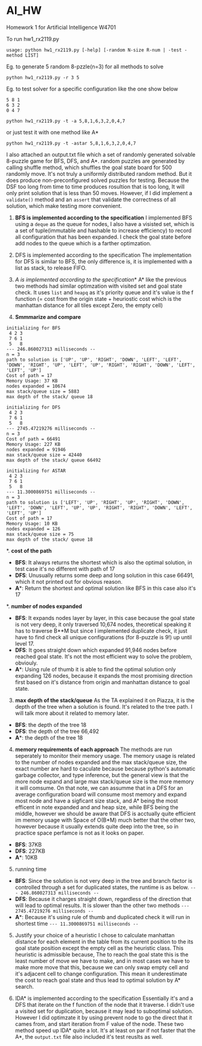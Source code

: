 # AI_HW
Homework 1 for Artificial Intelligence W4701

To run hw1_rx2119.py

`usage: python hw1_rx2119.py [-help] [-random N-size R-num | -test -method LIST]`

Eg. to generate 5 random 8-pzzle(n=3) for all methods to solve   

`python hw1_rx2119.py -r 3 5`

Eg. to test solver for a specific configuration like the one show below

```
5 8 1
6 3 2
0 4 7
```

`python hw1_rx2119.py -t -a 5,8,1,6,3,2,0,4,7`

or just test it with one method like A*

`python hw1_rx2119.py -t -astar 5,8,1,6,3,2,0,4,7`


I also attached an output.txt file which a set of randomly generated
solvable 8-puzzle game for BFS, DFS, and A*. random puzzles are generated by calling shuffle method, which shuffles the 
goal state board for 500 randomly move. It's not truly a uniformly distributed random method. But it does produce non-preconfigured solved puzzles for testing. Because the DSF too long from time to time produces rosultion that is too long, It will only print solution that is less than 50 moves. However, if I did implement a `validate()` method and an `assert` that validate the correctness of all solution, which make testing more convenient. 

1. **BFS is implemented according to the specification**
I implemented BFS using a `deque` as the queue for nodes, I also have a visisted set, which is a set of tuple(immutable and hashable to increase efficiency) to record all configuration that has been expanded. I check the goal state before add nodes to the queue which is a farther optimzation.  
2. DFS is implemented according to the specification
The implementation for DFS is similar to BFS, the only difference is, it is implemented with a list as stack, to release FIFO.
3. **A* is implemented according to the specification**
A* like the previous two methods had similar optimzation with visited set and goal state check. It uses `list` and `heapq` as it's priority queue and it's value is the f function (= cost from the origin state + heuriostic cost which is the manhattan distance for all tiles except Zero, the empty cell)

4. **Smmmarize and compare**
```
initializing for BFS
 4 2 3 
 7 6 1 
 5   8 
--- 246.860027313 milliseconds --
n = 3
path to solution is ['UP', 'UP', 'RIGHT', 'DOWN', 'LEFT', 'LEFT', 'DOWN', 'RIGHT', 'UP', 'LEFT', 'UP', 'RIGHT', 'RIGHT', 'DOWN', 'LEFT', 'LEFT', 'UP']
Cost of path = 17
Memory Usage: 37 KB
nodes expanded = 10674
max stack/queue size = 5883
max depth of the stack/ queue 18

initializing for DFS
 4 2 3 
 7 6 1 
 5   8 
--- 2745.47219276 milliseconds --
n = 3
Cost of path = 66491
Memory Usage: 227 KB
nodes expanded = 91946
max stack/queue size = 42440
max depth of the stack/ queue 66492

initializing for ASTAR
 4 2 3 
 7 6 1 
 5   8 
--- 11.3000869751 milliseconds --
n = 3
path to solution is ['LEFT', 'UP', 'RIGHT', 'UP', 'RIGHT', 'DOWN', 'LEFT', 'DOWN', 'LEFT', 'UP', 'UP', 'RIGHT', 'RIGHT', 'DOWN', 'LEFT', 'LEFT', 'UP']
Cost of path = 17
Memory Usage: 10 KB
nodes expanded = 126
max stack/queue size = 75
max depth of the stack/ queue 18
```

 *. **cost of the path**
 * **BFS**: It always returns the shortest which is also the optimal solution, in test case it's no different with path of 17
 * **DFS**: Unusually returns some deep and long solution in this case 66491, which it not printed out for obvious reason.
 * **A***: Return the shortest and optimal solution like BFS in this case also it's 17

 *. **number of nodes expanded**
 * **BFS**: It expands nodes layer by layer, in this case because the goal state is not very deep, it only traversed 10,674 nodes, theoretical speaking it has to traverse B**M but since I implemented duplicate check, it just have to find check all unique configurations (for 8-puzzle is 9!) up until level 17.
 * **DFS**: It goes straight down which expanded 91,946 nodes before reached goal state. It's not the most efficient way to solve the problem, obviouly.
 * **A***: Using rule of thumb it is able to find the optimal solution only expanding 126 nodes, because it expands the most promising direction first based on it's distance from origin and manhattan distance to goal state.

 3. **max depth of the stack/queue**
    As the TA explained it on Piazza, it is the depth of the tree when a solution is found. It's related to the tree path. I will talk more about it related to memory later.
 * **BFS**: the depth of the tree 18
 * **DFS**: the depth of the tree 66,492
 * **A***: the depth of the tree 18

 4. **memory requirements of each approach** 
 The methods are run seperately to monitor their memory usage. The memory usage is related to the number of nodes expanded and the max stack/queue size, the exact number are hard to caculate because because python's automatic garbage collector, and type inference, but the general view is that the more node expand and large max stack/queue size is the more memory it will comsume. On that note, we can assumme that in a DFS for an average configuration board will consume most memory and expand most node and have a sigficant size stack, and A\* being the most efficent in note expanded and and heap size, while BFS being the middle, however we should be aware that DFS is acctually quite efficient im memory usage with Space of O(B\*M) much better that the other two, however because it usually extends quite deep into the tree, so in practice space perfamce is not as it looks on paper.
 * **BFS**: 37KB 
 * **DFS**: 227KB
 * **A***: 10KB
 5. running time
 * **BFS**: Since the solution is not very deep in the tree and branch factor is controlled through a set for duplicated states, the runtime is as below.
 `--- 246.860027313 milliseconds --`
 * **DFS**: Because it charges straight down, regardless of the direction that will lead to optimal results. It is slower than the other two methods
 `--- 2745.47219276 milliseconds --`
 * **A***: Because it's using rule of thumb and duplicated check it will run in shortest time
 `--- 11.3000869751 milliseconds --`

5. Justify your choice of a heuristic
I chose to calculate manhattan distance for each element in the table from its current position to the its goal state position except the empty cell as the heuristic class. This heuristic is admissible because, The to reach the goal state this is the least number of move we have to make, and in most cases we have to make more move that this, because we can only swap empty cell and it's adjacent cell to change configuration. This mean it underestimate the cost to reach goal state and thus lead to optimal solution by A* search.

6. IDA* is implemented according to the specification
Essentially it's and a DFS that iterate on the f function of the node that it traverse. I didn't use a visited set for duplication, because it may lead to suboptimal solution. However I did optimzate it by using prevent node to go the direct that it cames from, and start iteration from F value of the node. These two method speed up IDA\* quite a lot. It's at least on par if not faster that the A\*, the `output.txt` file also included it's test reuslts as well.


